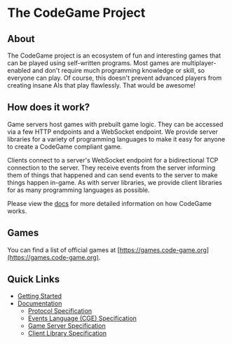 # The CodeGame Project

## About

The CodeGame project is an ecosystem of fun and interesting games that can be played using self-written programs.
Most games are multiplayer-enabled and don't require much programming knowledge or skill, so everyone can play.
Of course, this doesn't prevent advanced players from creating insane AIs that play flawlessly. That would be awesome!

## How does it work?

Game servers host games with prebuilt game logic. They can be accessed via a few HTTP endpoints and a WebSocket endpoint.
We provide server libraries for a variety of programming languages to make it easy for anyone to create a CodeGame compliant game.

Clients connect to a server's WebSocket endpoint for a bidirectional TCP connection to the server.
They receive events from the server informing them of things that happened and can send events to the server to make things happen in-game.
As with server libraries, we provide client libraries for as many programming languages as possible.

Please view the [docs](https://docs.code-game.org) for more detailed information on how CodeGame works.

## Games

You can find a list of official games at [https://games.code-game.org](https://games.code-game.org).

## Quick Links

- [Getting Started](https://docs.code-game.org/guides/getting-started)
- [Documentation](https://docs.code-game.org)
  - [Protocol Specification](https://docs.code-game.org/specifications/protocol)
  - [Events Language (CGE) Specification](https://docs.code-game.org/specifications/cge)
  - [Game Server Specification](https://docs.code-game.org/specifications/game-server)
  - [Client Library Specification](https://docs.code-game.org/specifications/client-library)
